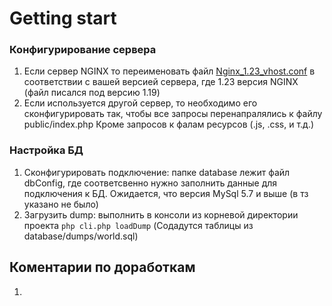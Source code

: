 # Getting start
### Конфигурирование сервера 
1) Если сервер NGINX то переименовать файл [Nginx_1.23_vhost.conf](Nginx_1.23_vhost.conf)
в соответствии с вашей версией сервера, где 1.23 версия NGINX
(файл писался под версию 1.19)
2) Если используется другой сервер, то необходимо его сконфигурировать так, 
чтобы все запросы перенапралялись к файлу public/index.php
Кроме запросов к фалам ресурсов (.js, .css, и т.д.) 

### Настройка БД
1) Сконфигурировать подключение:  папке database лежит файл dbConfig, 
где соответсвенно нужно заполнить данные для подключения к БД.
Ожидается, что версия MySql 5.7 и выше (в тз указано не было)
2) Загрузить dump: выполнить в консоли из корневой директории проекта 
```php cli.php loadDump``` (Содадутся таблицы из database/dumps/world.sql)


## Коментарии по доработкам
1) 